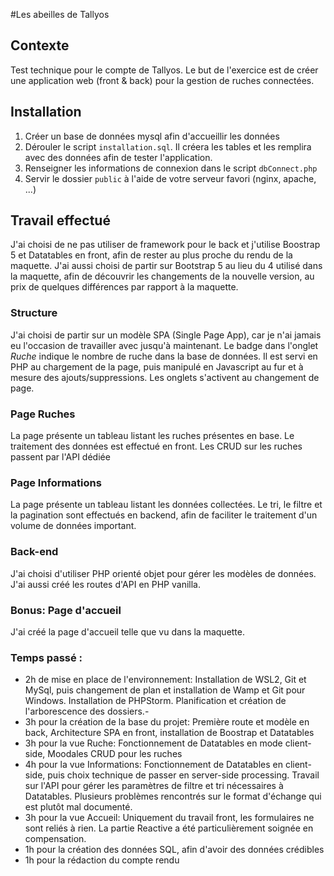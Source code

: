 #Les abeilles de Tallyos
## Contexte
Test technique pour le compte de Tallyos.
Le but de l'exercice est de créer une application web (front & back) pour la gestion de ruches connectées.

## Installation
1. Créer un base de données mysql afin d'accueillir les données
2. Dérouler le script `installation.sql`. Il créera les tables et les remplira avec des données afin de tester l'application.
3. Renseigner les informations de connexion dans le script `dbConnect.php`
4. Servir le dossier `public` à l'aide de votre serveur favori (nginx, apache, ...)

## Travail effectué
J'ai choisi de ne pas utiliser de framework pour le back et j'utilise Boostrap 5 et Datatables en front, afin de rester au plus proche du rendu de la maquette.
J'ai aussi choisi de partir sur Bootstrap 5 au lieu du 4 utilisé dans la maquette, afin de découvrir les changements de la nouvelle version, au prix de quelques différences par rapport à la maquette.

### Structure
J'ai choisi de partir sur un modèle SPA (Single Page App), car je n'ai jamais eu l'occasion de travailler avec jusqu'à maintenant.
Le badge dans l'onglet *Ruche* indique le nombre de ruche dans la base de données. Il est servi en PHP au chargement de la page, puis manipulé en Javascript au fur et à mesure des ajouts/suppressions.
Les onglets s'activent au changement de page.

### Page Ruches
La page présente un tableau listant les ruches présentes en base.
Le traitement des données est effectué en front. Les CRUD sur les ruches passent par l'API dédiée

### Page Informations
La page présente un tableau listant les données collectées.
Le tri, le filtre et la pagination sont effectués en backend, afin de faciliter le traitement d'un volume de données important.

### Back-end
J'ai choisi d'utiliser PHP orienté objet pour gérer les modèles de données.
J'ai aussi créé les routes d'API en PHP vanilla.

### Bonus: Page d'accueil
J'ai créé la page d'accueil telle que vu dans la maquette.

### Temps passé :
- 2h de mise en place de l'environnement:
  Installation de WSL2, Git et MySql, puis changement de plan et installation de Wamp et Git pour Windows.
  Installation de PHPStorm.
  Planification et création de l'arborescence des dossiers.- 
- 3h pour la création de la base du projet: 
  Première route et modèle en back, Architecture SPA en front, installation de Boostrap et Datatables
- 3h pour la vue Ruche: Fonctionnement de Datatables en mode client-side, Moodales CRUD pour les ruches
- 4h pour la vue Informations: Fonctionnement de Datatables en client-side, puis choix technique de passer en server-side processing. 
  Travail sur l'API pour gérer les paramètres de filtre et tri nécessaires à Datatables.
  Plusieurs problèmes rencontrés sur le format d'échange qui est plutôt mal documenté.
- 3h pour la vue Accueil: Uniquement du travail front, les formulaires ne sont reliés à rien. La partie Reactive a été particulièrement soignée en compensation.
- 1h pour la création des données SQL, afin d'avoir des données crédibles
- 1h pour la rédaction du compte rendu